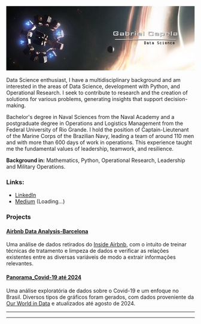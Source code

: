   <img src="interestelar_cover.jpg" >
</p>


Data Science enthusiast, I have a multidisciplinary background and am interested in the areas of Data Science, development with Python, and Operational Research.
I seek to contribute to research and the creation of solutions for various problems, generating insights that support decision-making.

Bachelor's degree in Naval Sciences from the Naval Academy and a postgraduate degree in Operations and Logistics Management from the Federal University of Rio Grande.
I hold the position of Captain-Lieutenant of the Marine Corps of the Brazilian Navy, leading a team of around 110 men and with more than 600 days of work in operations. This experience taught me the fundamental values of leadership, teamwork, and resilience.

**Background in:** Mathematics, Python, Operational Research, Leadership and Military Operations.



### Links:

* [LinkedIn](https://www.linkedin.com/in/gabrielcapela)
* [Medium](https:) (Loading...)


### **Projects**
#### [Airbnb Data Analysis-Barcelona](https://github.com/gabrielcapela/Airbnb_Barcelona.git)
Uma análise de dados retirados do [Inside Airbnb](http://insideairbnb.com/get-the-data.html), com o intuito de treinar técnicas de tratamento e limpeza de dados e verificar as relações existentes entre as diversas variáveis de modo a extrair informações relevantes.
</n>
#### [ Panorama_Covid-19 até 2024](https://github.com/gabrielcapela/Panorama_Covid-19.git)  
Uma análise exploratória de dados sobre o Covid-19 e um enfoque no Brasil. Diversos tipos de gráficos foram gerados, com dados proveniente da  [Our World in Data](https://ourworldindata.org) e atualizados até agosto de 2024.

* **
---
